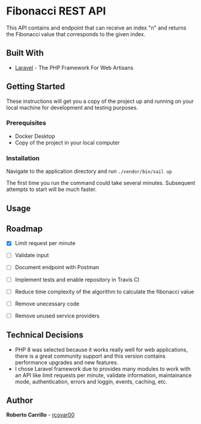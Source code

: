# Fibonacci REST API

This API contains and endpoint that can receive an index "n" and returns the Fibonacci value that corresponds to the given index.

## Built With

* [Laravel](https://laravel.com/) - The PHP Framework For Web Artisans

## Getting Started

These instructions will get you a copy of the project up and running on your local machine for development and testing purposes.

### Prerequisites

* Docker Desktop
* Copy of the project in your local computer

### Installation

Navigate to the application directory and run
```./vendor/bin/sail up```

The first time you run the command could take several minutes. Subsequent attempts to start will be much faster.

## Usage


## Roadmap
- [x] Limit request per minute
- [ ] Validate input
- [ ] Document endpoint with Postman
- [ ] Implement tests and enable repository in Travis CI
- [ ] Reduce time complexity of the algorithm to calculate the fibonacci value
- [ ] Remove unecessary code
- [ ] Remove unused service providers


## Technical Decisions
- PHP 8 was selected because it works really well for web applications, there is a great community support and this version contains performance upgrades and new features.
- I chose Laravel framework due to provides many modules to work with an API like limit requests per minute, validate information, maintainance mode, authentication, errors and loggin, events, caching, etc.


## Author

**Roberto Carrillo** - [rcovar00](https://github.com/rcovar00)

